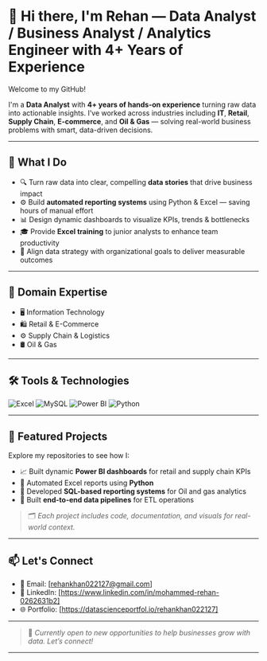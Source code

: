 # 👋 Hi there, I'm Rehan — Data Analyst / Business Analyst / Analytics Engineer with 4+ Years of Experience

Welcome to my GitHub!

I'm a **Data Analyst** with **4+ years of hands-on experience** turning raw data into actionable insights. I’ve worked across industries including **IT**, **Retail**, **Supply Chain**, **E-commerce**, and **Oil & Gas** — solving real-world business problems with smart, data-driven decisions.

---

## 🧠 What I Do

- 🔍 Turn raw data into clear, compelling **data stories** that drive business impact  
- ⚙️ Build **automated reporting systems** using Python & Excel — saving hours of manual effort  
- 📊 Design dynamic dashboards to visualize KPIs, trends & bottlenecks  
- 🎓 Provide **Excel training** to junior analysts to enhance team productivity  
- 🎯 Align data strategy with organizational goals to deliver measurable outcomes  

---

## 💼 Domain Expertise

- 🖥️ Information Technology  
- 🛍️ Retail & E-Commerce  
- ⚙️ Supply Chain & Logistics  
- 🛢️ Oil & Gas  

---

## 🛠️ Tools & Technologies

<p align="left">
  <img src="https://img.shields.io/badge/Excel-217346?style=for-the-badge&logo=microsoft-excel&logoColor=white" alt="Excel" />
  <img src="https://img.shields.io/badge/MySQL-005C84?style=for-the-badge&logo=mysql&logoColor=white" alt="MySQL" />
  <img src="https://img.shields.io/badge/Power%20BI-F2C811?style=for-the-badge&logo=powerbi&logoColor=black" alt="Power BI" />
  <img src="https://img.shields.io/badge/Python-3776AB?style=for-the-badge&logo=python&logoColor=white" alt="Python" />
</p>

---

## 📂 Featured Projects

Explore my repositories to see how I:

- 📈 Built dynamic **Power BI dashboards** for retail and supply chain KPIs  
- 🐍 Automated Excel reports using **Python**  
- 🧾 Developed **SQL-based reporting systems** for Oil and gas analytics  
- 🔄 Built **end-to-end data pipelines** for ETL operations  

> 🗂️ *Each project includes code, documentation, and visuals for real-world context.*

---

## 📫 Let's Connect

- 📧 Email: [rehankhan022127@gmail.com]  
- 💼 LinkedIn: [https://www.linkedin.com/in/mohammed-rehan-0262631b2] 
- 🌐 Portfolio: [https://datascienceportfol.io/rehankhan022127]

---

> 🚀 *Currently open to new opportunities to help businesses grow with data. Let’s connect!*

---

